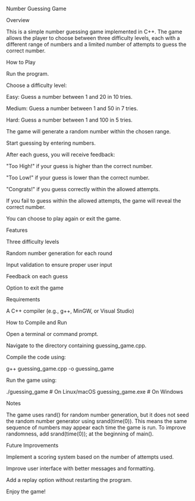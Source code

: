 Number Guessing Game

Overview

This is a simple number guessing game implemented in C++. The game allows the player to choose between three difficulty levels, each with a different range of numbers and a limited number of attempts to guess the correct number.

How to Play

Run the program.

Choose a difficulty level:

Easy: Guess a number between 1 and 20 in 10 tries.

Medium: Guess a number between 1 and 50 in 7 tries.

Hard: Guess a number between 1 and 100 in 5 tries.

The game will generate a random number within the chosen range.

Start guessing by entering numbers.

After each guess, you will receive feedback:

"Too High!" if your guess is higher than the correct number.

"Too Low!" if your guess is lower than the correct number.

"Congrats!" if you guess correctly within the allowed attempts.

If you fail to guess within the allowed attempts, the game will reveal the correct number.

You can choose to play again or exit the game.

Features

Three difficulty levels

Random number generation for each round

Input validation to ensure proper user input

Feedback on each guess

Option to exit the game

Requirements

A C++ compiler (e.g., g++, MinGW, or Visual Studio)

How to Compile and Run

Open a terminal or command prompt.

Navigate to the directory containing guessing_game.cpp.

Compile the code using:

g++ guessing_game.cpp -o guessing_game

Run the game using:

./guessing_game  # On Linux/macOS
guessing_game.exe  # On Windows

Notes

The game uses rand() for random number generation, but it does not seed the random number generator using srand(time(0)). This means the same sequence of numbers may appear each time the game is run. To improve randomness, add srand(time(0)); at the beginning of main().

Future Improvements

Implement a scoring system based on the number of attempts used.

Improve user interface with better messages and formatting.

Add a replay option without restarting the program.

Enjoy the game!
